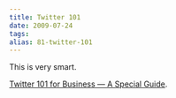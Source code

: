 ```yaml
---
title: Twitter 101
date: 2009-07-24
tags: 
alias: 81-twitter-101
---
```


This is very smart.

[Twitter 101 for Business — A Special Guide](http://business.twitter.com/twitter101/).